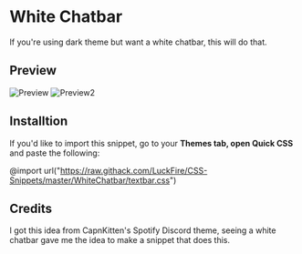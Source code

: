 # White Chatbar
If you're using dark theme but want a white chatbar, this will do that.

  

## Preview
![Preview](https://cdn.discordapp.com/attachments/738968109288914976/752281020992061515/unknown.png)
![Preview2](https://cdn.discordapp.com/attachments/738968109288914976/752283695125364806/unknown.png)

  

## Installtion
If you'd like to import this snippet, go to your **Themes tab, open Quick CSS** and paste the following:

  

@import url("https://raw.githack.com/LuckFire/CSS-Snippets/master/WhiteChatbar/textbar.css")

  

## Credits
I got this idea from CapnKitten's Spotify Discord theme, seeing a white chatbar gave me the idea to make a snippet that does this.